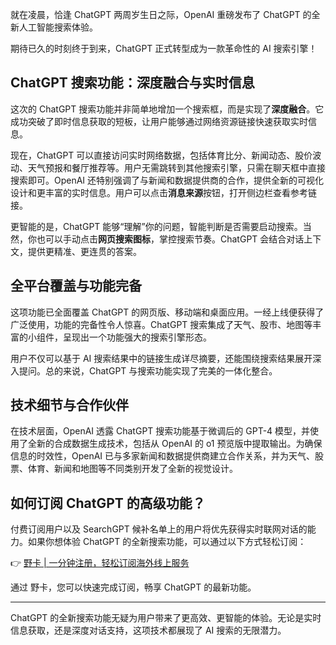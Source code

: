 就在凌晨，恰逢 ChatGPT 两周岁生日之际，OpenAI 重磅发布了 ChatGPT 的全新人工智能搜索体验。

期待已久的时刻终于到来，ChatGPT 正式转型成为一款革命性的 AI 搜索引擎！

## ChatGPT 搜索功能：深度融合与实时信息

这次的 ChatGPT 搜索功能并非简单地增加一个搜索框，而是实现了**深度融合**。它成功突破了即时信息获取的短板，让用户能够通过网络资源链接快速获取实时信息。

现在，ChatGPT 可以直接访问实时网络数据，包括体育比分、新闻动态、股价波动、天气预报和餐厅推荐等。用户无需跳转到其他搜索引擎，只需在聊天框中直接搜索即可。OpenAI 还特别强调了与新闻和数据提供商的合作，提供全新的可视化设计和更丰富的实时信息。用户可以点击**消息来源**按钮，打开侧边栏查看参考链接。

更智能的是，ChatGPT 能够“理解”你的问题，智能判断是否需要启动搜索。当然，你也可以手动点击**网页搜索图标**，掌控搜索节奏。ChatGPT 会结合对话上下文，提供更精准、更连贯的答案。

## 全平台覆盖与功能完备

这项功能已全面覆盖 ChatGPT 的网页版、移动端和桌面应用。一经上线便获得了广泛使用，功能的完备性令人惊喜。ChatGPT 搜索集成了天气、股市、地图等丰富的小组件，呈现出一个功能强大的搜索引擎形态。

用户不仅可以基于 AI 搜索结果中的链接生成详尽摘要，还能围绕搜索结果展开深入提问。总的来说，ChatGPT 与搜索功能实现了完美的一体化整合。

## 技术细节与合作伙伴

在技术层面，OpenAI 透露 ChatGPT 搜索功能基于微调后的 GPT-4 模型，并使用了全新的合成数据生成技术，包括从 OpenAI 的 o1 预览版中提取输出。为确保信息的时效性，OpenAI 已与多家新闻和数据提供商建立合作关系，并为天气、股票、体育、新闻和地图等不同类别开发了全新的视觉设计。

## 如何订阅 ChatGPT 的高级功能？

付费订阅用户以及 SearchGPT 候补名单上的用户将优先获得实时联网对话的能力。如果你想体验 ChatGPT 的全新搜索功能，可以通过以下方式轻松订阅：

👉 [野卡 | 一分钟注册，轻松订阅海外线上服务](https://bit.ly/bewildcard)

通过 野卡，您可以快速完成订阅，畅享 ChatGPT 的最新功能。

---

ChatGPT 的全新搜索功能无疑为用户带来了更高效、更智能的体验。无论是实时信息获取，还是深度对话支持，这项技术都展现了 AI 搜索的无限潜力。